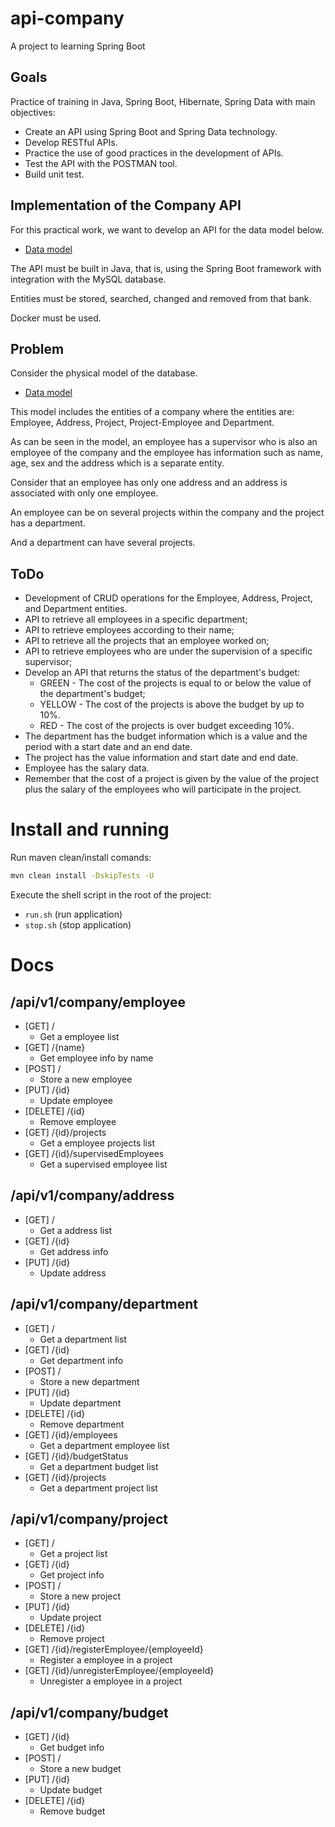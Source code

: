 # api-company
A project to learning Spring Boot

## Goals 

Practice of training in Java, Spring Boot, Hibernate, Spring Data with main objectives:

* Create an API using Spring Boot and Spring Data technology.
* Develop RESTful APIs.
* Practice the use of good practices in the development of APIs.
* Test the API with the POSTMAN tool.
* Build unit test.

## Implementation of the Company API

For this practical work, we want to develop an API for the data model below. 

* [Data model](https://drive.google.com/file/d/1mxjh0n0QdoO2f9w6qo44cWuvBFYnE3Xi/view?usp=sharing)

The API must be built in Java, that is, using the Spring Boot framework with integration with the MySQL database.

Entities must be stored, searched, changed and removed from that bank.

Docker must be used.

## Problem

Consider the physical model of the database.

* [Data model](https://drive.google.com/file/d/1mxjh0n0QdoO2f9w6qo44cWuvBFYnE3Xi/view?usp=sharing)

This model includes the entities of a company where the entities are: Employee, Address, Project, Project-Employee and Department.

As can be seen in the model, an employee has a supervisor who is also an employee of the company and the employee has information such as name, age, sex and the address which is a separate entity.

Consider that an employee has only one address and an address is associated with only one employee.

An employee can be on several projects within the company and the project has a department.

And a department can have several projects.

## ToDo
- Development of CRUD operations for the Employee, Address, Project, and Department entities.
 - API to retrieve all employees in a specific department;
 - API to retrieve employees according to their name;
 - API to retrieve all the projects that an employee worked on;
 - API to retrieve employees who are under the supervision of a specific supervisor;
 - Develop an API that returns the status of the department's budget:
    - GREEN - The cost of the projects is equal to or below the value of the department's budget;
    - YELLOW - The cost of the projects is above the budget by up to 10%.
    - RED - The cost of the projects is over budget exceeding 10%.
 - The department has the budget information which is a value and the period with a start date and an end date.
 - The project has the value information and start date and end date.
 - Employee has the salary data.
 - Remember that the cost of a project is given by the value of the project plus the salary of the employees who will participate in the project.

# Install and running

Run maven clean/install comands:

```sh
mvn clean install -DskipTests -U
```

Execute the shell script in the root of the project:

* `run.sh` (run application)
* `stop.sh` (stop application)


# Docs

## /api/v1/company/employee
* [GET] /
    * Get a employee list
* [GET] /{name}
    * Get employee info by name
* [POST] /
    * Store a new employee
* [PUT] /{id}
    * Update employee
* [DELETE] /{id}
    * Remove employee
* [GET] /{id}/projects
    * Get a employee projects list
* [GET] /{id}/supervisedEmployees
    * Get a supervised employee list
## /api/v1/company/address
* [GET] /
    * Get a address list
* [GET] /{id}
    * Get address info
* [PUT] /{id}
    * Update address
## /api/v1/company/department
* [GET] /
    * Get a department list
* [GET] /{id}
    * Get department info
* [POST] /
    * Store a new department
* [PUT] /{id}
    * Update department
* [DELETE] /{id}
    * Remove department
* [GET] /{id}/employees
    * Get a department employee list
* [GET] /{id}/budgetStatus
    * Get a department budget list
* [GET] /{id}/projects
    * Get a department project list
## /api/v1/company/project
* [GET] /
    * Get a project list
* [GET] /{id}
    * Get project info
* [POST] /
    * Store a new project
* [PUT] /{id}
    * Update project
* [DELETE] /{id}
    * Remove project
* [GET] /{id}/registerEmployee/{employeeId}
    * Register a employee in a project
* [GET] /{id}/unregisterEmployee/{employeeId}
    * Unregister a employee in a project
## /api/v1/company/budget
* [GET] /{id}
    * Get budget info
* [POST] /
    * Store a new budget
* [PUT] /{id}
    * Update budget
* [DELETE] /{id}
    * Remove budget
